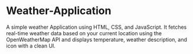 # Weather-Application
A simple weather Application using HTML, CSS, and JavaScript. It fetches real-time weather data based on your current location using the OpenWeatherMap API and displays temperature, weather description, and icon with a clean UI.
